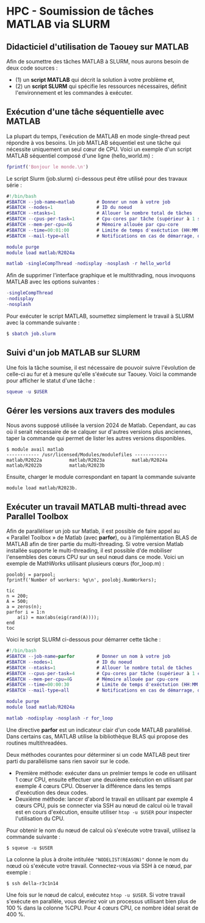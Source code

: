 # HPC - Soumission de tâches MATLAB via SLURM

## Didacticiel d'utilisation de Taouey sur MATLAB

Afin de soumettre des tâches MATLAB à SLURM, nous aurons besoin de deux code sources : 
* (1) un **script MATLAB** qui décrit la solution à votre problème et,
* (2) un **script SLURM** qui spécifie les ressources nécessaires, définit l'environnement et les commandes à exécuter.

## Exécution d'une tâche séquentielle avec MATLAB
La plupart du temps, l'exécution de MATLAB en mode single-thread peut répondre à vos besoins. 
Un job MATLAB séquentiel est une tâche qui nécessite uniquement un seul cœur de CPU. 
Voici un exemple d'un script MATLAB séquentiel composé d'une ligne (hello_world.m) :

```Matlab
fprintf('Bonjour le monde.\n')
```
Le script Slurm (job.slurm) ci-dessous peut être utilisé pour des travaux série :

```Matlab
#!/bin/bash
#SBATCH --job-name=matlab        # Donner un nom à votre job
#SBATCH --nodes=1                # ID du noeud
#SBATCH --ntasks=1               # Allouer le nombre total de tâches
#SBATCH --cpus-per-task=1        # Cpu-cores par tâche (supérieur à 1 si multi-threading)
#SBATCH --mem-per-cpu=4G         # Mémoire allouée par cpu-core 
#SBATCH --time=00:01:00          # Limite de temps d'exéctution (HH:MM:SS)
#SBATCH --mail-type=all          # Notifications en cas de démarrage, d'arrêt et d'erreur

module purge
module load matlab/R2024a

matlab -singleCompThread -nodisplay -nosplash -r hello_world
```


Afin de supprimer l'interface graphique et le multithrading, nous invoquons MATLAB avec les options suivantes :

```Matlab
-singleCompThread   
-nodisplay
-nosplash
```
Pour exécuter le script MATLAB, soumettez simplement le travail à SLURM avec la commande suivante :
```Matlab
$ sbatch job.slurm
```
## Suivi d'un job MATLAB sur SLURM
Une fois la tâche soumise, il est nécessaire de pouvoir suivre l'évolution de celle-ci au fur et à mesure qu'elle s'éxécute sur Taouey.
Voici la commande pour afficher le statut d'une tâche :
```Matlab
squeue -u $USER
```
## Gérer les versions aux travers des modules
Nous avons supposé utilisée la version 2024 de Matlab. Cependant, au cas où il serait nécessaire de se calquer sur d'autres versions plus anciennes, 
taper la commande qui permet de lister les autres versions disponibles.

```
$ module avail matlab
------------ /usr/licensed/Modules/modulefiles ------------
matlab/R2022a          matlab/R2023a          matlab/R2024a
matlab/R2022b          matlab/R2023b          
```
Ensuite, charger le module correspondant en tapant la commande suivante
```
module load matlab/R2023b.
```


## Exécuter un travail MATLAB multi-thread avec Parallel Toolbox

Afin de paralléliser un job sur Matlab, il est possible de faire appel au « Parallel Toolbox » de Matlab (avec **parfor**), ou à l’implémentation BLAS de MATLAB afin de tirer partie du multi-threading.
Si votre version Matlab installée supporte le multi-threading, il est possible d'de mobiliser l'ensembles des cœurs CPU sur un seul nœud dans ce mode. 
Voici un exemple de MathWorks utilisant plusieurs cœurs (for_loop.m) :

```
poolobj = parpool;
fprintf('Number of workers: %g\n', poolobj.NumWorkers);

tic
n = 200;
A = 500;
a = zeros(n);
parfor i = 1:n
    a(i) = max(abs(eig(rand(A))));
end
toc
```
Voici le script SLURM ci-dessous pour démarrer cette tâche :
```Matlab
#!/bin/bash
#SBATCH --job-name=parfor        # Donner un nom à votre job
#SBATCH --nodes=1                # ID du noeud
#SBATCH --ntasks=1               # Allouer le nombre total de tâches
#SBATCH --cpus-per-task=4        # Cpu-cores par tâche (supérieur à 1 car multi-threading)
#SBATCH --mem-per-cpu=4G         # Mémoire allouée par cpu-core 
#SBATCH --time=00:00:30          # Limite de temps d'exéctution (HH:MM:SS)
#SBATCH --mail-type=all          # Notifications en cas de démarrage, d'arrêt et d'erreur

module purge
module load matlab/R2024a

matlab -nodisplay -nosplash -r for_loop

```

Une directive **parfor** est un indicateur clair d'un code MATLAB parallélisé. Dans certains cas, MATLAB utilise la bibliothèque BLAS qui propose des routines multithreadées.

Deux méthodes courantes pour déterminer si un code MATLAB peut tirer parti du parallélisme sans rien savoir sur le code. 
* Première méthode: exécuter dans un prelmier temps le code en utilisant 1 cœur CPU, ensuite effectuer une deuxième exécution en utilisant par exemple 4 cœurs CPU.
Observer la différence dans les temps d'exécution des deux codes.
* Deuxième méthode: lancer d'abord le travail en utilisant par exemple 4 cœurs CPU, puis se connecter via SSH au nœud de calcul où le travail est en cours d'exécution, ensuite utiliser ```htop -u $USER``` pour inspecter l'utilisation du CPU.


Pour obtenir le nom du nœud de calcul où s'exécute votre travail, utilisez la commande suivante :

```
$ squeue -u $USER
```
La colonne la plus à droite intitulée ```"NODELIST(REASON)"``` donne le nom du nœud où s'exécute votre travail. Connectez-vous via SSH à ce nœud, par exemple :

```
$ ssh della-r3c1n14
```
Une fois sur le nœud de calcul, exécutez ```htop -u $USER```. 
Si votre travail s'exécute en parallèle, vous devriez voir un processus utilisant bien plus de 100 % dans la colonne %CPU. 
Pour 4 cœurs CPU, ce nombre idéal serait de 400 %.
















